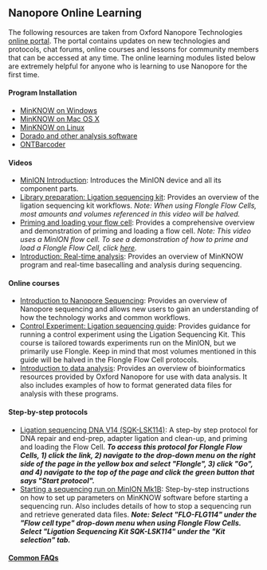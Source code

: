 ## Nanopore Online Learning
The following resources are taken from Oxford Nanopore Technologies [online portal](https://id.customers.nanoporetech.com/app/nanoporetech-customers_community_1/exk2kkqokrHG49IhQ697/sso/saml?RelayState=https://community.nanoporetech.com/). The portal contains updates on new technologies and protocols, chat forums, online courses and lessons for community members that can be accessed at any time. The online learning modules listed below are extremely helpful for anyone who is learning to use Nanopore for the first time.

#### Program Installation
- [MinKNOW on Windows](https://community.nanoporetech.com/docs/prepare/library_prep_protocols/experiment-companion-minknow/v/mke_1013_v1_revdc_11apr2016/installing-minknow-on-wind)
- [MinKNOW on Mac OS X](https://community.nanoporetech.com/docs/prepare/library_prep_protocols/experiment-companion-minknow/v/mke_1013_v1_revdc_11apr2016/installing-minknow-on-mac)
- [MinKNOW on Linux](https://community.nanoporetech.com/docs/prepare/library_prep_protocols/experiment-companion-minknow/v/mke_1013_v1_revdc_11apr2016/installing-minknow-on-linu)
- [Dorado and other analysis software](https://community.nanoporetech.com/downloads)
- [ONTBarcoder](https://github.com/asrivathsan/ONTbarcoder)
#### Videos
- [MinION Introduction](https://community.nanoporetech.com/nanopore_learning/lessons/unboxing-minion-introduction): Introduces the MinION device and all its component parts.
- [Library preparation: Ligation sequencing kit](https://community.nanoporetech.com/nanopore_learning/lessons/sqk-lsk109-library-prep): Provides an overview of the ligation sequencing kit workflows. *Note: When using Flongle Flow Cells, most amounts and volumes referenced in this video will be halved.*
- [Priming and loading your flow cell](https://community.nanoporetech.com/nanopore_learning/lessons/priming-and-loading-your-flow-cell): Provides a comprehensive overview and demonstration of priming and loading a flow cell. *Note: This video uses a MinION flow cell. To see a demonstration of how to prime and load a Flongle Flow Cell, click [here](https://community.nanoporetech.com/nanopore_learning/lessons/priming-and-loading-a-flongle-flow-cell).*
- [Introduction: Real-time analysis](https://community.nanoporetech.com/nanopore_learning/lessons/real-time-analysis): Provides an overview of MinKNOW program and real-time basecalling and analysis during sequencing.
#### Online courses
- [Introduction to Nanopore Sequencing](https://community.nanoporetech.com/nanopore_learning/courses/introduction-to-nanopore-sequencing): Provides an overview of Nanopore sequencing and allows new users to gain an understanding of how the technology works and common workflows.
- [Control Experiment: Ligation sequencing guide](https://community.nanoporetech.com/nanopore_learning/courses/control-experiment-ligation-sequencing-guide/lessons/sqk-lsk109-library-prep): Provides guidance for running a control experiment using the Ligation Sequencing Kit. This course is tailored towards experiments run on the MinION, but we primarily use Flongle. Keep in mind that most volumes mentioned in this guide will be halved in the Flongle Flow Cell protocols.
- [Introduction to data analysis](https://community.nanoporetech.com/nanopore_learning/courses/introduction-to-data-analysis): Provides an overview of bioinformatics resources provided by Oxford Nanopore for use with data analysis. It also includes examples of how to format generated data files for analysis with these programs.
#### Step-by-step protocols
- [Ligation sequencing DNA V14 (SQK-LSK114)](https://community.nanoporetech.com/docs/prepare/library_prep_protocols/genomic-dna-by-ligation-sqk-lsk114/v/gde_9161_v114_revu_29jun2022): A step-by step protocol for DNA repair and end-prep, adapter ligation and clean-up, and priming and loading the Flow Cell. ***To access this protocol for Flongle Flow Cells, 1) click the link, 2) navigate to the drop-down menu on the right side of the page in the yellow box
 and select "Flongle", 3) click "Go", and 4) navigate to the top of the page and click the green button that says "Start protocol".***
- [Starting a sequencing run on MinION Mk1B](https://community.nanoporetech.com/docs/prepare/library_prep_protocols/experiment-companion-minknow/v/mke_1013_v1_revdc_11apr2016/starting-a-sequencing-run-on-minion): Step-by-step instructions on how to set up parameters on MinKNOW software before starting a sequencing run. Also includes details of how to stop a sequencing run and retrieve generated data files. ***Note: Select "FLO-FLG114" under the "Flow cell type" drop-down menu when using Flongle Flow Cells. Select "Ligation Sequencing Kit SQK-LSK114" under the "Kit selection" tab.***
#### [Common FAQs](https://nanoporetech.com/support)
